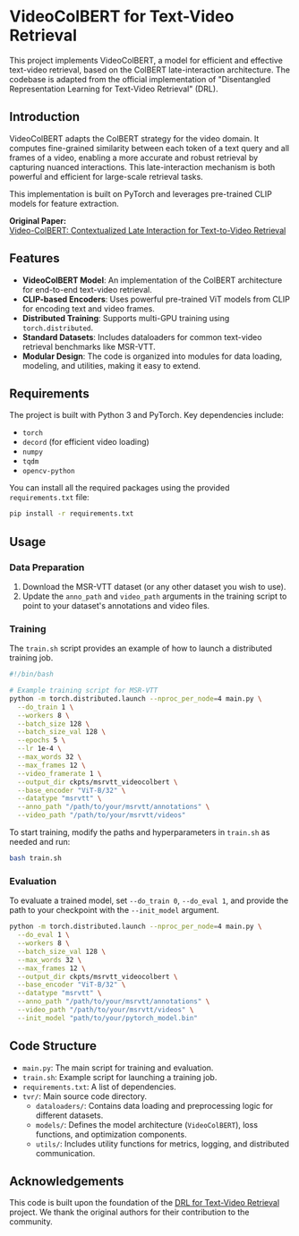 # VideoColBERT for Text-Video Retrieval

This project implements VideoColBERT, a model for efficient and effective text-video retrieval, based on the ColBERT late-interaction architecture. The codebase is adapted from the official implementation of "Disentangled Representation Learning for Text-Video Retrieval" (DRL).

## Introduction

VideoColBERT adapts the ColBERT strategy for the video domain. It computes fine-grained similarity between each token of a text query and all frames of a video, enabling a more accurate and robust retrieval by capturing nuanced interactions. This late-interaction mechanism is both powerful and efficient for large-scale retrieval tasks.

This implementation is built on PyTorch and leverages pre-trained CLIP models for feature extraction.

**Original Paper:**  
[Video-ColBERT: Contextualized Late Interaction for Text-to-Video Retrieval](https://arxiv.org/pdf/2503.19009v1)

## Features

-   **VideoColBERT Model**: An implementation of the ColBERT architecture for end-to-end text-video retrieval.
-   **CLIP-based Encoders**: Uses powerful pre-trained ViT models from CLIP for encoding text and video frames.
-   **Distributed Training**: Supports multi-GPU training using `torch.distributed`.
-   **Standard Datasets**: Includes dataloaders for common text-video retrieval benchmarks like MSR-VTT.
-   **Modular Design**: The code is organized into modules for data loading, modeling, and utilities, making it easy to extend.

## Requirements

The project is built with Python 3 and PyTorch. Key dependencies include:

-   `torch`
-   `decord` (for efficient video loading)
-   `numpy`
-   `tqdm`
-   `opencv-python`

You can install all the required packages using the provided `requirements.txt` file:

```bash
pip install -r requirements.txt
```

## Usage

### Data Preparation

1.  Download the MSR-VTT dataset (or any other dataset you wish to use).
2.  Update the `anno_path` and `video_path` arguments in the training script to point to your dataset's annotations and video files.

### Training

The `train.sh` script provides an example of how to launch a distributed training job.

```bash
#!/bin/bash

# Example training script for MSR-VTT
python -m torch.distributed.launch --nproc_per_node=4 main.py \
  --do_train 1 \
  --workers 8 \
  --batch_size 128 \
  --batch_size_val 128 \
  --epochs 5 \
  --lr 1e-4 \
  --max_words 32 \
  --max_frames 12 \
  --video_framerate 1 \
  --output_dir ckpts/msrvtt_videocolbert \
  --base_encoder "ViT-B/32" \
  --datatype "msrvtt" \
  --anno_path "/path/to/your/msrvtt/annotations" \
  --video_path "/path/to/your/msrvtt/videos"
```

To start training, modify the paths and hyperparameters in `train.sh` as needed and run:

```bash
bash train.sh
```

### Evaluation

To evaluate a trained model, set `--do_train 0`, `--do_eval 1`, and provide the path to your checkpoint with the `--init_model` argument.

```bash
python -m torch.distributed.launch --nproc_per_node=4 main.py \
  --do_eval 1 \
  --workers 8 \
  --batch_size_val 128 \
  --max_words 32 \
  --max_frames 12 \
  --output_dir ckpts/msrvtt_videocolbert \
  --base_encoder "ViT-B/32" \
  --datatype "msrvtt" \
  --anno_path "/path/to/your/msrvtt/annotations" \
  --video_path "/path/to/your/msrvtt/videos" \
  --init_model "path/to/your/pytorch_model.bin"
```

## Code Structure

-   `main.py`: The main script for training and evaluation.
-   `train.sh`: Example script for launching a training job.
-   `requirements.txt`: A list of dependencies.
-   `tvr/`: Main source code directory.
    -   `dataloaders/`: Contains data loading and preprocessing logic for different datasets.
    -   `models/`: Defines the model architecture (`VideoColBERT`), loss functions, and optimization components.
    -   `utils/`: Includes utility functions for metrics, logging, and distributed communication.

## Acknowledgements

This code is built upon the foundation of the [DRL for Text-Video Retrieval](https://github.com/foolwood/DRL) project. We thank the original authors for their contribution to the community.
